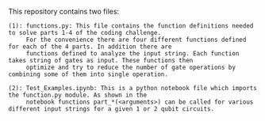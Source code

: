 This repository contains two files:

    (1): functions.py: This file contains the function definitions needed to solve parts 1-4 of the coding challenge. 
         For the convenience there are four different functions defined for each of the 4 parts. In addition there are 
         functions defined to analyze the input string. Each function takes string of gates as input. These functions then 
         optimize and try to reduce the number of gate operations by combining some of them into single operation. 
    
    (2): Test_Examples.ipynb: This is a python notebook file which imports the function.py module. As shown in the 
         notebook functions part_*(<arguments>) can be called for various different input strings for a given 1 or 2 qubit circuits. 

